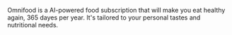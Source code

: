 Omnifood is a AI-powered food subscription that will make you eat healthy again, 365 dayes per year. It's tailored to your personal tastes and nutritional needs.
